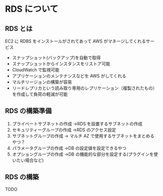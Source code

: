 # RDS について

## RDS とは

EC2 に RDBS をインストールがされてあって AWS がマネージしてくれるサービス

- スナップショット(バックアップ)を自動で取得
- スナップショットからインスタンスをリストア可能
- CloudWatch で監視可能
- アプリケーションのメンテナンスなどを AWS がしてくれる
- マルチリージョンの構築が容易
- リードレプリカという読み取り専用のレプリケーション（複製されたもの）を作成して負荷の軽減が可能

## RDS の構築準備

1. プライベートサブネットの作成 →RDS を設置するサブネットの作成
2. セキュリティーグループの作成 →RDS のアクセス設定
3. サブネットグループの作成 → マルチ AZ で使用するサブネットをまとめるやつ？
4. パラメータグループの作成 →DB の設定値を設定できるやつ
5. オプショングループの作成 →DB の機能的な部分を設定する(プラグインを使いたい場合など)

## RDS の構築

TODO
